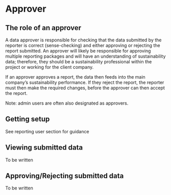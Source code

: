 # Approver

## The role of an approver

A data approver is responsible for checking that the data submitted by the reporter is correct (sense-checking) and either approving or rejecting the report submitted. An approver will likely be responsible for approving multiple reporting packages and will have an understanding of sustainability data; therefore, they should be a sustainability professional within the project or working for the client company.

If an approver approves a report, the data then feeds into the main company’s sustainability performance. If they reject the report, the reporter must then make the required changes, before the approver can then accept the report.

Note: admin users are often also designated as approvers.

## Getting setup

See reporting user section for guidance

## Viewing submitted data

To be written

## Approving/Rejecting submitted data

To be written
